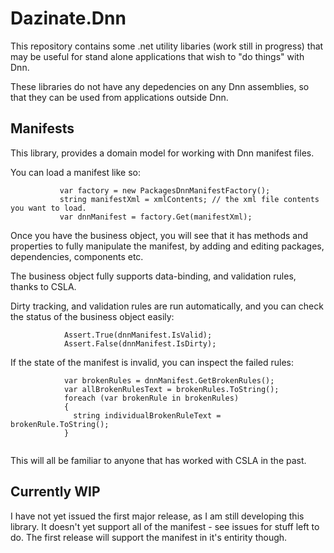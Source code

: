 # Dazinate.Dnn
This repository contains some .net utility libaries (work still in progress) that may be useful for stand alone applications that 
wish to "do things" with Dnn. 

These libraries do not have any depedencies on any Dnn assemblies, so that they can be used from applications outside Dnn.

## Manifests

This library, provides a domain model for working with Dnn manifest files. 

You can load a manifest like so:

```
           var factory = new PackagesDnnManifestFactory();
           string manifestXml = xmlContents; // the xml file contents you want to load.
           var dnnManifest = factory.Get(manifestXml);

```

Once you have the business object, you will see that it has methods and properties to fully manipulate the manifest, 
by adding and editing packages, dependencies, components etc.

The business object fully supports data-binding, and validation rules, thanks to CSLA.

Dirty tracking, and validation rules are run automatically, and you can check the status of the business object easily:

```
            Assert.True(dnnManifest.IsValid);
            Assert.False(dnnManifest.IsDirty);
```

If the state of the manifest is invalid, you can inspect the failed rules:

```
            var brokenRules = dnnManifest.GetBrokenRules();
            var allBrokenRulesText = brokenRules.ToString();
            foreach (var brokenRule in brokenRules)
            {
              string individualBrokenRuleText =  brokenRule.ToString();
            }
            
```

This will all be familiar to anyone that has worked with CSLA in the past.

## Currently WIP

I have not yet issued the first major release, as I am still developing this library. It doesn't yet support all of the manifest - see issues for stuff left to do.
The first release will support the manifest in it's entirity though.
